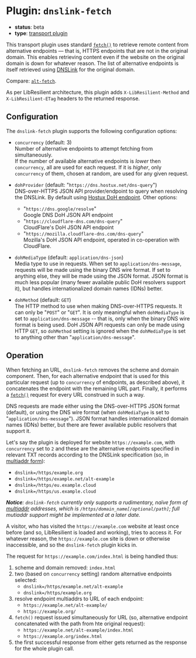 # Plugin: `dnslink-fetch`

- **status**: beta
- **type**: [transport plugin](../../docs/ARCHITECTURE.md#transport-plugins)

This transport plugin uses standard [`fetch()`](https://developer.mozilla.org/en-US/docs/Web/API/fetch) to retrieve remote content from alternative endpoints — that is, HTTPS endpoints that are not in the original domain. This enables retrieving content even if the website on the original domain is down for whatever reason. The list of alternative endpoints is itself retrieved using [DNSLink](https://dnslink.org/) for the original domain.

Compare: [`alt-fetch`](../alt-fetch/).

As per LibResilient architecture, this plugin adds `X-LibResilient-Method` and `X-LibResilient-ETag` headers to the returned response.

## Configuration

The `dnslink-fetch` plugin supports the following configuration options:

 - `concurrency` (default: 3)  
   Number of alternative endpoints to attempt fetching from simultaneously.  
   If the number of available alternative endpoints is *lower* then `concurrency`, all are used for each request. If it is *higher*, only `concurrency` of them, chosen at random, are used for any given request.

 - `dohProvider` (default: "`https://dns.hostux.net/dns-query`")  
   DNS-over-HTTPS JSON API provider/endpoint to query when resolving the DNSLink. By default using [Hostux DoH endpoint](https://dns.hostux.net/en/). Other options:
   - "`https://dns.google/resolve`"  
     Google DNS DoH JSON API endpoint
   - "`https://cloudflare-dns.com/dns-query`"  
     CloudFlare's DoH JSON API endpoint
   - "`https://mozilla.cloudflare-dns.com/dns-query`"  
     Mozilla's DoH JSON API endpoint, operated in co-operation with CloudFlare.
     
 - `dohMediaType` (default: `application/dns-json`)  
   Media type to use in requests. When set to `application/dns-message`, requests will be made using the binary DNS wire format. If set to anything else, they will be made using the JSON format. JSON format is much less popular (many fewer available public DoH resolvers support it), but handles internationalized domain names (IDNs) better.

 - `dohMethod` (default: `GET`)  
   The HTTP method to use when making DNS-over-HTTPS requests. It can only be "`POST`" or "`GET`". It is only meaningful when `dohMediaType` is set to `application/dns-message` -- that is, only when the binary DNS wire format is being used. DoH JSON API requests can only be made using HTTP `GET`, so `dohMethod` setting is ignored when the `dohMediaType` is set to anything other than "`application/dns-message`".

## Operation

When fetching an URL, `dnslink-fetch` removes the scheme and domain component. Then, for each alternative endpoint that is used for this particular request (up to `concurrency` of endpoints, as described above), it concatenates the endpoint with the remaining URL part. Finally, it performs a [`fetch()`](https://developer.mozilla.org/en-US/docs/Web/API/fetch) request for every URL construed in such a way.

DNS requests are made either using the DNS-over-HTTPS JSON format (default), or using the DNS wire format (when `dohMediaType` is set to "`application/dns-message`"). JSON format handles internationalized domain names (IDNs) better, but there are fewer available public resolvers that support it.

Let's say the plugin is deployed for website `https://example.com`, with `concurrency` set to `2` and these are the alternative endpoints specified in relevant TXT records according to the DNSLink specification (so, in [multiaddr form](https://github.com/multiformats/multiaddr#encapsulation-based-on-context)):
 - `dnslink=/https/example.org`
 - `dnslink=/https/example.net/alt-example`
 - `dnslink=/https/eu.example.cloud`
 - `dnslink=/https/us.example.cloud`

***Notice**: `dnslink-fetch` currently only supports a rudimentary, naïve form of [multiaddr](https://multiformats.io/multiaddr/) addresses, which is `/https/domain_name[/optional/path]`; full mutiaddr support might be implemented at a later date.*

A visitor, who has visited the `https://example.com` website at least once before (and so, LibResilient is loaded and working), tries to access it. For whatever reason, the `https://example.com` site is down or otherwise inaccessible, and so the `dnslink-fetch` plugin kicks in.

The request for `https://example.com/index.html` is being handled thus:

1. scheme and domain removed: `index.html`
2. two (based on `concurrency` setting) random alternative endpoints selected:
   - `dnslink=/https/example.net/alt-example`
   - `dnslink=/https/example.org`
3. resolve endpoint multiaddrs to URL of each endpoint:
   - `https://example.net/alt-example/`
   - `https://example.org/`
4. `fetch()` request issued simultaneously for URL (so, alternative endpoint concatenated with the path from hte original request):
   - `https://example.net/alt-example/index.html`
   - `https://example.org/index.html`
5. the first successful response from either gets returned as the response for the whole plugin call.
